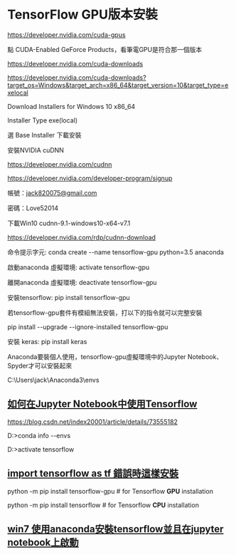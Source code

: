 # TensorFlow GPU版本安裝

https://developer.nvidia.com/cuda-gpus

點 CUDA-Enabled GeForce Products，看筆電GPU是符合那一個版本

https://developer.nvidia.com/cuda-downloads

https://developer.nvidia.com/cuda-downloads?target_os=Windows&target_arch=x86_64&target_version=10&target_type=exelocal

Download Installers for Windows 10 x86_64

Installer Type  exe(local)

選 Base Installer 下載安裝


安裝NVIDIA cuDNN

https://developer.nvidia.com/cudnn

https://developer.nvidia.com/developer-program/signup

帳號：jack820075@gmail.com

密碼：Love52014

下載Win10 cudnn-9.1-windows10-x64-v7.1

https://developer.nvidia.com/rdp/cudnn-download


命令提示字元: conda create --name tensorflow-gpu python=3.5 anaconda

啟動anaconda 虛擬環境:   activate tensorflow-gpu

離開anaconda 虛擬環境: deactivate tensorflow-gpu

安裝tensorflow: pip install tensorflow-gpu

若tensorflow-gpu套件有模組無法安裝，打以下的指令就可以完整安裝

pip install --upgrade --ignore-installed tensorflow-gpu

安裝 keras: pip install keras

Anaconda要裝個人使用，tensorflow-gpu虛擬環境中的Jupyter Notebook、Spyder才可以安裝起來

C:\Users\jack\Anaconda3\envs

## [如何在Jupyter Notebook中使用Tensorflow](https://blog.csdn.net/xue_wenyuan/article/details/51545845)

https://blog.csdn.net/index20001/article/details/73555182

D:\>conda info --envs

D:\>activate tensorflow

## [import tensorflow as tf 錯誤時這樣安裝](https://github.com/bhavsarpratik/install_Tensorflow_Windows)

python -m pip install tensorflow-gpu # for Tensorflow **GPU** installation

python -m pip install tensorflow # for Tensorflow **CPU** installation

## [win7 使用anaconda安裝tensorflow並且在jupyter notebook上啟動](https://hk.saowen.com/a/5acf1b92e41cb57e4a297dee186b44d4edefd2209649e521afddcebe950810a9)
